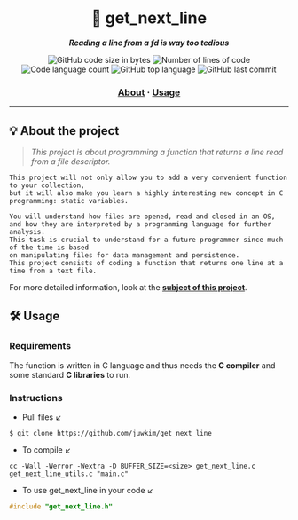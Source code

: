 <h1 align="center">
	📖 get_next_line
</h1>

<p align="center">
	<b><i>Reading a line from a fd is way too tedious</i></b><br>
</p>

<p align="center">
	<img alt="GitHub code size in bytes" src="https://img.shields.io/github/languages/code-size/juwkim/get_next_line?color=lightblue">
	<img alt="Number of lines of code" src="https://img.shields.io/tokei/lines/github/juwkim/get_next_line?color=critical">
	<img alt="Code language count" src="https://img.shields.io/github/languages/count/juwkim/get_next_line?color=yellow">
	<img alt="GitHub top language" src="https://img.shields.io/github/languages/top/juwkim/get_next_line?color=blue">
	<img alt="GitHub last commit" src="https://img.shields.io/github/last-commit/juwkim/get_next_line?color=green">
</p>
<h3 align="center">
	<a href="#-about-the-project">About</a>
	<span> · </span>
	<a href="#%EF%B8%8F-usage">Usage</a>
</h3>

---

## 💡 About the project

> _This project is about programming a function that returns a line read from a file descriptor._

    This project will not only allow you to add a very convenient function to your collection,
    but it will also make you learn a highly interesting new concept in C programming: static variables.
    
    You will understand how files are opened, read and closed in an OS,
    and how they are interpreted by a programming language for further analysis.
    This task is crucial to understand for a future programmer since much of the time is based
    on manipulating files for data management and persistence.
    This project consists of coding a function that returns one line at a time from a text file.

For more detailed information, look at the [**subject of this project**](https://github.com/juwkim/42cursus/blob/main/Subject%20PDFs/01_get_next_line.pdf).


## 🛠️ Usage

### Requirements

The function is written in C language and thus needs the **C compiler** and some standard **C libraries** to run.

### Instructions

- Pull files ↙️
```shell
$ git clone https://github.com/juwkim/get_next_line
```

- To compile ↙️
```shell
cc -Wall -Werror -Wextra -D BUFFER_SIZE=<size> get_next_line.c get_next_line_utils.c "main.c"
```

- To use get_next_line in your code ↙️
```C
#include "get_next_line.h"
```
